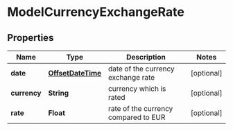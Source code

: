# ModelCurrencyExchangeRate

## Properties
Name | Type | Description | Notes
------------ | ------------- | ------------- | -------------
**date** | [**OffsetDateTime**](OffsetDateTime.md) | date of the currency exchange rate |  [optional]
**currency** | **String** | currency which is rated |  [optional]
**rate** | **Float** | rate of the currency compared to EUR |  [optional]
